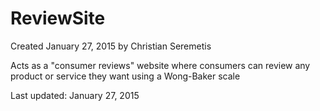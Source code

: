 ReviewSite
==========

Created January 27, 2015 by Christian Seremetis

Acts as a "consumer reviews" website where consumers can review any product or service 
they want using a Wong-Baker scale

Last updated: January 27, 2015
